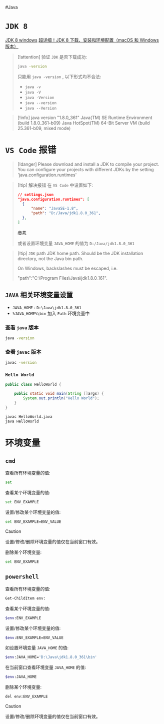 #Java
# `JDK 8`

[JDK 8 windows](https://www.oracle.com/java/technologies/downloads/#java8-windows)
[超详细！JDK 8 下载、安装和环境配置（macOS 和 Windows 版本）](https://cloud.tencent.com/developer/article/1803374)

> [!attention]
> 验证 `JDK` 是否下载成功:
> 
> ```bash
> java -version
> ```
> 只能用 `java -version` , 以下形式均不合法:
> - `java -v`
> - `java -V`
> - `java -Version`
> - `java --version`
> - `java --Version`

> [!info]
> java version "1.8.0_361"
> Java(TM) SE Runtime Environment (build 1.8.0_361-b09)
> Java HotSpot(TM) 64-Bit Server VM (build 25.361-b09, mixed mode)

# `VS Code` 报错

> [!danger]
> Please download and install a JDK to compile your project. You can configure your projects with different JDKs by the setting 'java.configuration.runtimes'

> [!tip] 解决报错
> 在 `VS Code` 中设置如下:
> 
> ```json
> // settings.json
> "java.configuration.runtimes": [
> 	{
> 		"name": "JavaSE-1.8",
> 		"path": "D:/Java/jdk1.8.0_361",
> 	},
> ]
> ```
> [参考](https://github.com/redhat-developer/vscode-java/wiki/JDK-Requirements#project-jdks)
> 
> 或者设置环境变量 `JAVA_HOME` 的值为 `D:/Java/jdk1.8.0_361`

> [!tip] `JDK` path
> JDK home path. Should be the JDK installation directory, not the Java bin path.
> 
> On Windows, backslashes must be escaped, i.e.
> 
> "path":"C:\\Program Files\\Java\\jdk1.8.0_161".

## `JAVA` 相关环境变量设置

- `JAVA_HOME` : `D:\Java\jdk1.8.0_361`
- `%JAVA_HOME%\bin` 加入 `Path` 环境变量中

### 查看 `java` 版本

```bash
java -version
```

### 查看 `javac` 版本

```bash
javac -version
```

### `Hello World`

```java
public class HelloWorld {

    public static void main(String []args) {
        System.out.println("Hello World");
    }
}
```

```bash
javac HelloWorld.java
java HelloWorld
```

# 环境变量

## `cmd`

查看所有环境变量的值:

```bash
set
```

查看某个环境变量的值:

```bash
set ENV_EXAMPLE
```

设置/修改某个环境变量的值:

```bash
set ENV_EXAMPLE=ENV_VALUE
```

> [!caution]
> 设置/修改/删除环境变量的值仅在当前窗口有效。

删除某个环境变量:

```bash
set ENV_EXAMPLE
```

## `powershell`

查看所有环境变量的值:

```bash
Get-ChildItem env:
```

查看某个环境变量的值:

```bash
$env:ENV_EXAMPLE
```

设置/修改某个环境变量的值:

```bash
$env:ENV_EXAMPLE=ENV_VALUE
```

如设置环境变量 `JAVA_HOME` 的值:

```bash
$env:JAVA_HOME='D:\Java\jdk1.8.0_361\bin'
```

在当前窗口查看环境变量 `JAVA_HOME` 的值:

```bash
$env:JAVA_HOME
```

删除某个环境变量:

```bash
del env:ENV_EXAMPLE
```

> [!caution]
> 设置/修改/删除环境变量的值仅在当前窗口有效。